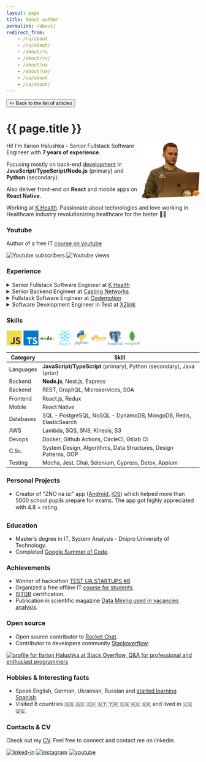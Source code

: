 ```yaml
---
layout: page
title: About author
permalink: /about/
redirect_from:
    - /ru/about
    - /ru/about/
    - /about/ru
    - /about/ru/
    - /about/ua
    - /about/ua/
    - /ua/about
    - /ua/about/
---
```


<button class="back-to-articles-btn" onclick="location.href='/'" type="button"><- Back to the list of articles</button>

[//]: # (<div>)
[//]: # (    <button class="lang-btn" onclick="location.href='/about/ua#main_content_wrap'" type="button">Про мене українською 🇺🇦</button>)
[//]: # (</div>)


<h1 itemprop="name">{{ page.title }}</h1>


<img align="right" src="/assets/images/about-me-my-photo.webp" alt="Ilarion Halushka" width="150" height="147"/>


Hi! I’m Ilarion Halushka - Senior Fullstack Software Engineer with **7 years of experience**. 

Focusing mostly on back-end <a target="_blank" href="https://github.com/IlarionHalushka">development</a> in **JavaScript/TypeScript/Node.js** (primary) and **Python** (secondary).

Also deliver front-end on **React** and mobile apps on **React Native**.

Working at <a target="_blank" href="https://khealth.com/">K Health</a>.
Passionate about technologies and love working in Healthcare industry revolutionizing healthcare for the better 🧑‍⚕️


### Youtube

Author of a free IT <a target="_blank" href="https://www.youtube.com/@IlarionHalushka">course on youtube <i class="fa fa-1x fa-youtube"></i></a>

<div id="badges">
  <img src="https://img.shields.io/youtube/channel/subscribers/UC-nnrcFlfveeW8iBRJe_XXQ?style=social" alt="Youtube subscribers"/>
  <img src="https://img.shields.io/youtube/channel/views/UC-nnrcFlfveeW8iBRJe_XXQ?style=social" alt="Youtube views"/>
</div>


### Experience

<details class="experience_details">
    <summary>Senior Fullstack Software Engineer at <a target="_blank" href="https://khealth.com/">K Health</a></summary>
    <div>📅 sep 2021 - present</div>
    <div>📍 New York (remote)</div>
    <div>🦾 Tech stack: Node.js, JavaScript/TypeScript, Python, React, React Native, MongoDB, PostgreSQL, Microservices/SOA, pubnub, Redis, Docker.</div>
</details>

<details class="experience_details">
    <summary>Senior Backend Engineer at <a target="_blank" href="https://www.castingnetworks.com/">Casting Networks</a></summary>
    <div>📅 sep 2019 - sep 2021</div>
    <div>📍 Los Angeles, California (remote)</div>
    <div>🦾 Tech stack: Node.js, JavaScript/TypeScript, Nest.js, GraphQL, PostgreSQL, DynamoDB, AWS, Microservices/SOA, Kinesis, Lambda, SQS, S3, SNS, Redis, ElasticSearch, Docker, Terraform.</div>
</details>

<details class="experience_details">
    <summary>Fullstack Software Engineer at <a target="_blank" href="https://codemotion.ninja/">Codemotion</a></summary>
    <div>📅 nov 2017 - sep 2019</div>
    <div>📍 Kyiv, Ukraine (remote)</div>
    <div>🦾 Tech stack: Node.js, JavaScript/TypeScript, Express, React, React Native, Angular, Ionic, MongoDB, Cypress.</div>
</details>

<details class="experience_details">
    <summary>Software Development Engineer in Test at <a target="_blank" href="https://jobs.dou.ua/companies/x2link/">X2link</a></summary>
    <div>📅 sep 2016 - oct 2017</div>
    <div>📍 Dnipro, Ukraine</div>
    <div>🦾 Tech stack: Node.js, JavaScript, Java, Protractor, Appium, Mocha, Chai.</div>
</details>

### Skills

<div>
  <img src="/assets/images/technologies/js-icon.svg" title="JavaScript" alt="JavaScript" width="40" height="40"/>
  <img src="/assets/images/technologies/typescript-icon.svg" title="Typescript" alt="Typescript" width="40" height="40"/>
  <img src="/assets/images/technologies/nodejs-icon.svg" title="Node.js" alt="Node.js" width="40" height="40"/>
  <img src="/assets/images/technologies/react-icon.svg" title="React" alt="React" width="40" height="40"/>
  <img src="/assets/images/technologies/python-icon.svg" title="Python" alt="Python" width="40" height="40"/>
  <img src="/assets/images/technologies/aws-icon.svg" title="AWS" alt="AWS" width="40" height="40"/>
  <img src="/assets/images/technologies/postgresql-icon.svg" title="postgresql" alt="postgresql" width="40" height="40"/>
  <img src="/assets/images/technologies/mongodb-icon.svg" title="mongodb" alt="mongodb" width="40" height="40"/>
</div>

Category | Skill 
-------- |-------
Languages | **JavaScript/TypeScript** (primary), Python (secondary), Java (prior)
Backend | **Node.js**, Nest.js, Express
Backend | REST, GraphQL, Microservices, SOA
Frontend | React.js, Redux
Mobile | React Native
Databases | SQL - PostgreSQL, NoSQL - DynamoDB, MongoDB, Redis, ElasticSearch
AWS | Lambda, SQS, SNS, Kinesis, S3
Devops | Docker, Github Actions, CircleCI, Gtilab CI
C.Sc. | System Design, Algorithms, Data Structures, Design Patterns, OOP
Testing | Mocha, Jest, Chai, Selenium, Cypress, Detox, Appium

### Personal Projects
<ul>
 <li>Creator of "ZNO na izi" app (<a target="_blank" href="https://play.google.com/store/apps/details?id=com.ilarionhalushka.znonaizi&gl=UA&hl=en-US">Android</a>, <a target="_blank" href="https://apps.apple.com/ua/app/зно-на-ізі/id1578565229">iOS</a>) 
which helped more than 5000 school pupils prepare for exams. The app got highly appreciated with 4.8 ⭐ rating.</li>
</ul>

### Education

<ul>
 <li>Master’s degree in IT, System Analysis - Dnipro University of Technology.</li>
 <li>Completed <a target="_blank" href="https://ilarionhalushka.github.io/Cracking-Google-Summer-of-Code-GSoC/">Google Summer of Code</a>.</li>
</ul>

### Achievements

<ul>
 <li>Winner of hackathon <a target="_blank" href="https://www.testuastartups.com/post/testuastartups8">TEST UA STARTUPS #8</a>.</li>
 <li>Organized a free offline IT <a target="_blank" href="https://ilarionhalushka.github.io/Results-Of-My-IT-Courses/">course for students</a>.</li>
 <li><a target="_blank" href="https://gist.github.com/IlarionHalushka/aebab1c82369b89c1d6afb12be568679">ISTQB</a> certification.</li>
 <li>Publication in scientific magazine <a target="_blank" href="https://im.nmu.org.ua/en/forum/Horizons2019.pdf">Data Mining used in vacancies analysis</a>.</li>
</ul>

### Open source

<ul>
 <li>Open source contributor to <a target="_blank" href="https://github.com/RocketChat/Rocket.Chat.ReactNative">Rocket Chat</a>.</li>
 <li>Contributor to developers community <a target="_blank" href="https://stackoverflow.com/users/9110955/ilarion-halushka">Stackoverflow</a>:</li>
</ul>

<a target="_blank" href="https://stackoverflow.com/users/9110955/ilarion-halushka">
  <img src="https://stackoverflow.com/users/flair/9110955.png"
   width="150" height="40"
   alt="profile for Ilarion Halushka at Stack Overflow, Q&amp;A for professional and enthusiast programmers"
   title="profile for Ilarion Halushka at Stack Overflow, Q&amp;A for professional and enthusiast programmers"
  />
</a>


### Hobbies & Interesting facts

<ul>
 <li>Speak English, German, Ukrainian, Russian and <a target="_blank" href="https://www.duolingo.com/profile/IlarionHalushka">started learning Spanish</a>.</li>
 <li>Visited 8 countries 🇬🇧 🇬🇪 🇩🇰 🇦🇹 🇹🇷 🇪🇬 🇭🇺 🇸🇰 and lived in 🇺🇸 🇩🇪.</li>
</ul>


### Contacts & CV

Check out my <a target="_blank" href="https://drive.google.com/drive/folders/1wUBlBntdIpNfXWWHBD_iDqvBcCLNkzXM?usp=sharing)">CV</a>.
Feel free to connect and contact me on linkedin.

[![linked-in](https://img.shields.io/badge/LinkedIn-0077B5?style=for-the-badge&logo=LinkedIn&logoColor=white)](https://www.linkedin.com/in/ilarion-halushka-6a31a5173/)
[![instagram](https://img.shields.io/badge/Instagram-C13584?style=for-the-badge&logo=Instagram&logoColor=white)](https://www.instagram.com/h.i.l.a.r.i.o.n/)
[![youtube](https://img.shields.io/badge/Youtube-FF0000?style=for-the-badge&logo=Youtube&logoColor=white)](https://www.youtube.com/channel/UC-nnrcFlfveeW8iBRJe_XXQ)

